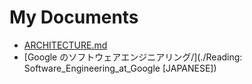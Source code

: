 # My Documents

- [ARCHITECTURE.md](./ARCHITECTURE.md)
- [Google のソフトウェアエンジニアリング/](./Reading: Software_Engineering_at_Google [JAPANESE])
